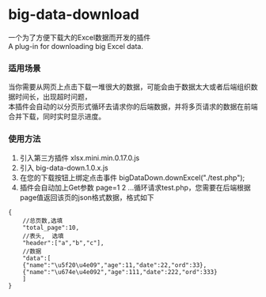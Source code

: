 # big-data-download
一个为了方便下载大的Excel数据而开发的插件  
A plug-in for downloading big Excel data.

### 适用场景
当你需要从网页上点击下载一堆很大的数据，可能会由于数据太大或者后端组织数据时间长，出现超时问题，  
本插件会自动的以分页形式循环去请求你的后端数据，并将多页请求的数据在前端合并下载，同时实时显示进度。

### 使用方法
1. 引入第三方插件 xlsx.mini.min.0.17.0.js
1. 引入 big-data-down.1.0.x.js
1. 在您的下载按钮上绑定点击事件
 bigDataDown.downExcel("./test.php");
1. 插件会自动加上Get参数 page=1 2 ...循环请求test.php，您需要在后端根据page值返回该页的json格式数据，格式如下	
```
{
	//总页数,选填
	"total_page":10,
	//表头,  选填
	"header":["a","b","c"],
	//数据
	"data":[
 	{"name":"\u5f20\u4e09","age":11,"date":22,"ord":33},
 	{"name":"\u674e\u4e092","age":111,"date":222,"ord":333}
	] 
}
```

